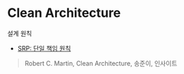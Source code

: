 # Clean Architecture

설계 원칙
- [SRP: 단일 책임 원칙](/design_principle/)

> Robert C. Martin, Clean Architecture, 송준이, 인사이트